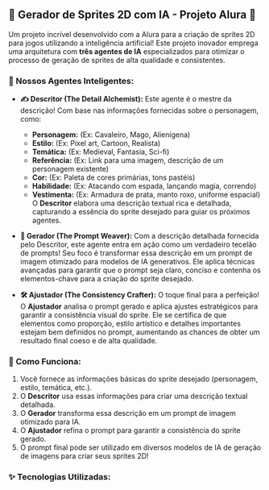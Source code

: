 ## 👾 Gerador de Sprites 2D com IA - Projeto Alura 👾

Um projeto incrível desenvolvido com a Alura para a criação de sprites 2D para jogos utilizando a inteligência artificial! Este projeto inovador emprega uma arquitetura com **três agentes de IA** especializados para otimizar o processo de geração de sprites de alta qualidade e consistentes.

### 🤖 Nossos Agentes Inteligentes:

* **✍️ Descritor (The Detail Alchemist):** Este agente é o mestre da descrição! Com base nas informações fornecidas sobre o personagem, como:
    * **Personagem:** (Ex: Cavaleiro, Mago, Alienígena)
    * **Estilo:** (Ex: Pixel art, Cartoon, Realista)
    * **Temática:** (Ex: Medieval, Fantasia, Sci-fi)
    * **Referência:** (Ex: Link para uma imagem, descrição de um personagem existente)
    * **Cor:** (Ex: Paleta de cores primárias, tons pastéis)
    * **Habilidade:** (Ex: Atacando com espada, lançando magia, correndo)
    * **Vestimenta:** (Ex: Armadura de prata, manto roxo, uniforme espacial)
    O **Descritor** elabora uma descrição textual rica e detalhada, capturando a essência do sprite desejado para guiar os próximos agentes.

* **🎨 Gerador (The Prompt Weaver):** Com a descrição detalhada fornecida pelo Descritor, este agente entra em ação como um verdadeiro tecelão de prompts! Seu foco é transformar essa descrição em um prompt de imagem otimizado para modelos de IA generativos. Ele aplica técnicas avançadas para garantir que o prompt seja claro, conciso e contenha os elementos-chave para a criação do sprite desejado.

* **🛠️ Ajustador (The Consistency Crafter):** O toque final para a perfeição! O **Ajustador** analisa o prompt gerado e aplica ajustes estratégicos para garantir a consistência visual do sprite. Ele se certifica de que elementos como proporção, estilo artístico e detalhes importantes estejam bem definidos no prompt, aumentando as chances de obter um resultado final coeso e de alta qualidade.

### 🚀 Como Funciona:

1.  Você fornece as informações básicas do sprite desejado (personagem, estilo, temática, etc.).
2.  O **Descritor** usa essas informações para criar uma descrição textual detalhada.
3.  O **Gerador** transforma essa descrição em um prompt de imagem otimizado para IA.
4.  O **Ajustador** refina o prompt para garantir a consistência do sprite gerado.
5.  O prompt final pode ser utilizado em diversos modelos de IA de geração de imagens para criar seus sprites 2D!

### ✨ Tecnologias Utilizadas:
